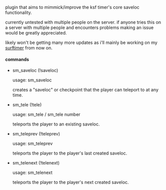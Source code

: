 plugin that aims to mimmick/improve the ksf timer's core saveloc functionality.

currently untested with multiple people on the server. if anyone tries this on a server with multiple people and encounters problems making an issue would be greatly appreciated.

likely won't be getting many more updates as i'll mainly be working on my [surftimer](https://github.com/nonaliaa/surf-tiemr) from now on.

#### commands 

- sm_saveloc (!saveloc)

    usage: sm_saveloc

    creates a "saveloc" or checkpoint that the player can teleport to at any time.

- sm_tele (!tele)

    usage: sm_tele / sm_tele number

    teleports the player to an existing saveloc.

- sm_teleprev (!teleprev)

    usage: sm_teleprev

    teleports the player to the player's last created saveloc.

- sm_telenext (!telenext)

    usage: sm_telenext 

    teleports the player to the player's next created saveloc.
